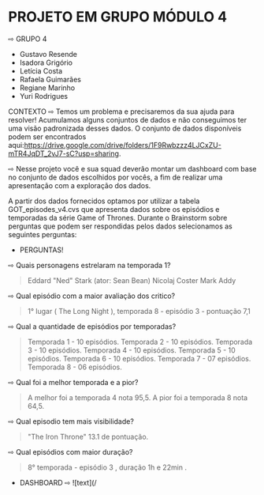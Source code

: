 # PROJETO EM GRUPO MÓDULO 4
 
⇨ GRUPO 4 
- Gustavo Resende
- Isadora Grigório
- Letícia Costa
- Rafaela Guimarães
- Regiane Marinho
- Yuri Rodrigues



CONTEXTO ⇨ Temos um problema e precisaremos da sua ajuda para resolver! Acumulamos alguns conjuntos de dados e não conseguimos ter uma visão padronizada desses dados. O conjunto de dados disponíveis podem ser encontrados aqui:https://drive.google.com/drive/folders/1F9Rwbzzz4LJCxZU-mTR4JqDT_2vJ7-sC?usp=sharing.


⇨ Nesse projeto você e sua squad deverão montar um dashboard com base no conjunto de dados escolhidos por vocês, a fim de realizar uma apresentação com a exploração dos dados.


A partir dos dados fornecidos optamos por utilizar a tabela GOT_episodes_v4.cvs que apresenta dados sobre os episódios e temporadas da série Game of Thrones. Durante o Brainstorm sobre perguntas que podem ser respondidas pelos dados selecionamos as seguintes perguntas:

- PERGUNTAS!

⇨ Quais personagens estrelaram na temporada 1?
> Eddard "Ned" Stark (ator: Sean Bean)
> Nicolaj Coster 
> Mark Addy

⇨ Qual episódio com a maior avaliação dos critico?
> 1° lugar ( The Long Night ), temporada 8 - episódio 3 - pontuação 7,1 


⇨ Qual a quantidade de episódios por temporadas?
> Temporada 1 - 10 episódios. 
> Temporada 2 - 10 episódios. 
> Temporada 3 - 10 episódios. 
> Temporada 4 - 10 episódios. 
> Temporada 5 - 10 episódios. 
> Temporada 6 - 10 episódios. 
> Temporada 7 - 07 episódios. 
> Temporada 8 - 06 episódios. 


⇨ Qual foi a melhor temporada e a pior?
> A melhor foi a temporada 4 nota 95,5.
> A pior foi a temporada 8 nota 64,5.

⇨ Qual episodio tem mais visibilidade?
> "The Iron Throne" 13.1 de pontuação.

⇨ Qual episódios com maior duração?
> 8° temporada -  episódio 3 , duração 1h e 22min .


- DASHBOARD 
⇨ ![text](/







